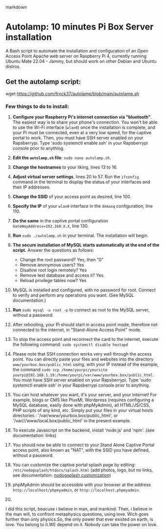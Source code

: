 markdown

# Autolamp: 10 minutes Pi Box Server installation

A Bash script to automate the installation and configuration of an Open Access Point Apache web server on Raspberry Pi 4, currently running Ubuntu Mate 22.04 - Jammy, but should work on other Debian and Ubuntu distros.

## Get the autolamp script:

wget https://github.com/frnck37/autolamp/blob/main/autolamp.sh

### Few things to do to install:

1. **Configure your Raspberry Pi's internet connection via "bluetooth"**. The easiest way is to share your phone's connection. You won't be able to use the Wi-Fi interface (`wlan0`) once the installation is complete, and your Pi must be connected, even at a very low speed, for the captive portal to work. Then, you must have SSH server enabled on your Rapsberrypi. Type 'sudo systemctl enable ssh' in your Rapsberrypi console prior to anything.

2. **Edit the `autolamp.sh` file**: `sudo nano autolamp.sh`.

3. **Change the hostnames** to your liking, lines 13 to 16.

4. **Adjust virtual server settings**, lines 20 to 57. Run the `ifconfig` command in the terminal to display the status of your interfaces and their IP addresses.

5. **Change the SSID** of your access point as desired, line 100.

6. **Specify the IP** of your `wlan0` interface in the `dnmasq` configuration, line 110.

7. **Do the same** in the captive portal configuration `GateWayAddress=192.168.X.X`, line 130.

8. **Run** `sudo ./autolamp.sh` in your terminal. The installation will begin.

9. **The secure installation of MySQL starts automatically at the end of the script.** Answer the questions as follows:
   - Change the root password? Yes, then "0"
   - Remove anonymous users? Yes
   - Disallow root login remotely? Yes
   - Remove test database and access it? Yes
   - Reload privilege tables now? Yes

10. MySQL is installed and configured, with no password for root. Connect to verify and perform any operations you want. (See MySQL documentation.)

11. **Run** `sudo mysql -u root -p` to connect as root to the MySQL server, without a password.

12. After rebooting, your Pi should start in access point mode, therefore not connected to the internet, in "Stand-Alone Access Point" mode.

13. To stop the access point and reconnect the card to the internet, execute the following command: `sudo systemctl disable hostapd`

14. Please note that SSH connection works very well through the access point. You can directly paste your files and websites into the directory `www/yourbox.box/public_html` using, with your IP instead of the example, the command `sudo scp /home/yourpc/yoursite yourpi@192.168.1.19:/home/yourpi/var/www/yourbox.box/public_html`. You must have SSH server enabled on your Rapsberrypi. Type 'sudo systemctl enable ssh' in your Rapsberrypi console prior to anything.

15. You can host whatever you want, it's your server, and your internet! For example, blogs or CMS like PluxMl, Wordpress (requires configuring a MySQL database, easily done with phpMyAdmin), all HTML/JS/CSS, PHP scripts of any kind, etc. Simply put your files in your virtual hosts directories : '/var/www/yourbox.box/public_html', or '/var///www/local.box/public_html' in the present example.

16. To execute Javascript on the backend, install 'node.js' and 'npm'. (see documentation: links)

17. You should now be able to connect to your Stand Alone Captive Portal access point, also known as "NAT", with the SSID you have defined, without a password. 

18. You can customize the captive portal splash page by editing: `/etc/nodogsplash/htdocs/splash.html` (add photos, logo, but no links, see documentation: [nodogsplash customization](https://nodogsplashdocs.readthedocs.io/en/stable/customize.html))

19. phpMyAdmin should be accessible with your browser at the address `http://localhost/phpmyadmin`, or `http://localhost.phpmyadmin`.
20. 
I did this script, beacuse i believe in man, and mankind. Then, i believe in the man will, to confront metaphysics questions, using love. Wich goes further than only physics.So, the only power that ever existed on earth, is love. You belong to it.WE depend on it. Nobody can take the power on love.


